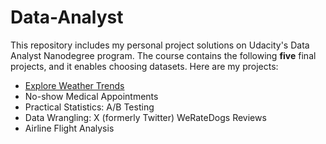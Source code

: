 # Data-Analyst
This repository includes my personal project solutions on Udacity's Data Analyst Nanodegree program. The course contains the following **five** final projects, and it enables choosing datasets. Here are my projects:

* [Explore Weather Trends](https://github.com/SaydobidXusanov/Data-Analyst/tree/main/Explore-Weather-Trends)
* No-show Medical Appointments
* Practical Statistics: A/B Testing
* Data Wrangling: X (formerly Twitter) WeRateDogs Reviews
* Airline Flight Analysis
